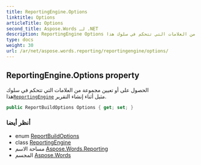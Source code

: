```yaml
---
title: ReportingEngine.Options
linktitle: Options
articleTitle: Options
second_title: Aspose.Words لـ .NET
description: ReportingEngine Options ملكية. الحصول على أو تعيين مجموعة من العلامات التي تتحكم في سلوك هذاReportingEngine مثيل أثناء إنشاء التقرير في C#.
type: docs
weight: 30
url: /ar/net/aspose.words.reporting/reportingengine/options/
---
```

## ReportingEngine.Options property

الحصول على أو تعيين مجموعة من العلامات التي تتحكم في سلوك هذا[`ReportingEngine`](../) مثيل أثناء إنشاء التقرير.

```csharp
public ReportBuildOptions Options { get; set; }
```

### أنظر أيضا

* enum [ReportBuildOptions](../../reportbuildoptions/)
* class [ReportingEngine](../)
* مساحة الاسم [Aspose.Words.Reporting](../../../aspose.words.reporting/)
* المجسم [Aspose.Words](../../../)
